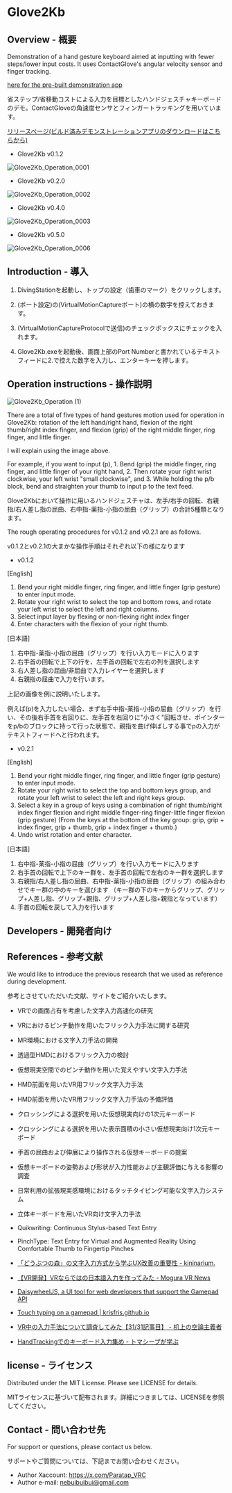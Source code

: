# Glove2Kb

## Overview - 概要

Demonstration of a hand gesture keyboard aimed at inputting with fewer steps/lower input costs. It uses ContactGlove's angular velocity sensor and finger tracking.

[here for the pre-built demonstration app](https://github.com/1000100Den/Glove2Kb/releases)

省ステップ/省移動コストによる入力を目標としたハンドジェスチャキーボードのデモ。ContactGloveの角速度センサとフィンガートラッキングを用いています。

[リリースページ(ビルド済みデモンストレーションアプリのダウンロードはこちらから)](https://github.com/1000100Den/Glove2Kb/releases)

- Glove2Kb v0.1.2

![Glove2Kb_Operation_0001](https://github.com/1000100Den/Glove2Kb/assets/52491146/92d56092-18d7-4669-8abb-758cd297f3f1)

- Glove2Kb v0.2.0

![Glove2Kb_Operation_0002](https://github.com/1000100Den/Glove2Kb/assets/52491146/561c08ec-fc06-47b1-a95e-315a8f8771e9)

- Glove2Kb v0.4.0

![Glove2Kb_Operation_0003](https://github.com/1000100Den/Glove2Kb/assets/52491146/a1b03b6a-eca8-4752-92e5-4345ea7e1f63)

- Glove2Kb v0.5.0

![Glove2Kb_Operation_0006](https://github.com/1000100Den/Glove2Kb/assets/52491146/33a993da-4b40-46bd-ab36-31a4493fc458)


## Introduction - 導入

1. DivingStationを起動し、トップの設定（歯車のマーク）をクリックします。

2. (ポート設定)の(VirtualMotionCaptureポート)の横の数字を控えておきます。

3. (VirtualMotionCaptureProtocolで送信)のチェックボックスにチェックを入れます。

4. Glove2Kb.exeを起動後、画面上部のPort Numberと書かれているテキストフィードに2.で控えた数字を入力し、エンターキーを押します。

## Operation instructions - 操作説明

![Glove2Kb_Operation (1)](https://github.com/1000100Den/Glove2Kb/assets/52491146/a89b49ac-38ce-4130-9ed7-ff741b81f40f)

There are a total of five types of hand gestures motion used for operation in Glove2Kb: rotation of the left hand/right hand, flexion of the right thumb/right index finger, and flexion (grip) of the right middle finger, ring finger, and little finger.

I will explain using the image above.

For example, if you want to input (p), 1. Bend (grip) the middle finger, ring finger, and little finger of your right hand, 2. Then rotate your right wrist clockwise, your left wrist "small clockwise", and 3. While holding the p/b block, bend and straighten your thumb to input p to the text feed.

Glove2Kbにおいて操作に用いるハンドジェスチャは、左手/右手の回転、右親指/右人差し指の屈曲、右中指-薬指-小指の屈曲（グリップ）の合計5種類となります。

The rough operating procedures for v0.1.2 and v0.2.1 are as follows.

v0.1.2とv0.2.1の大まかな操作手順はそれぞれ以下の様になります

- v0.1.2

[English]

1. Bend your right middle finger, ring finger, and little finger  (grip gesture)  to enter input mode.
2. Rotate your right wrist to select the top and bottom rows, and rotate your left wrist to select the left and right columns.
3. Select input layer by flexing or non-flexing right index finger
4. Enter characters with the flexion of your right thumb.

[日本語]

1. 右中指-薬指-小指の屈曲（グリップ）を行い入力モードに入ります
2. 右手首の回転で上下の行を、左手首の回転で左右の列を選択します
3. 右人差し指の屈曲/非屈曲で入力レイヤーを選択します
4. 右親指の屈曲で入力を行います。

上記の画像を例に説明いたします。

例えば(p)を入力したい場合、まず右手中指-薬指-小指の屈曲（グリップ）を行い、その後右手首を右回りに、左手首を右回りに"小さく"回転させ、ポインターをp/bのブロックに持って行った状態で、親指を曲げ伸ばしする事でpの入力がテキストフィードへと行われます。

- v0.2.1

[English]

1. Bend your right middle finger, ring finger, and little finger (grip gesture) to enter input mode.
2. Rotate your right wrist to select the top and bottom keys group, and rotate your left wrist to select the left and right keys group.
3. Select a key in a group of keys using a combination of right thumb/right index finger flexion and right middle finger-ring finger-little finger flexion (grip gesture)
(From the keys at the bottom of the key group: grip, grip + index finger, grip + thumb, grip + index finger + thumb.)
4. Undo wrist rotation and enter character.

[日本語]

1. 右中指-薬指-小指の屈曲（グリップ）を行い入力モードに入ります
2. 右手首の回転で上下のキー群を、左手首の回転で左右のキー群を選択します
3. 右親指/右人差し指の屈曲、右中指-薬指-小指の屈曲（グリップ）の組み合わせでキー群の中のキーを選びます
（キー群の下のキーからグリップ、グリップ+人差し指、グリップ+親指、グリップ+人差し指+親指となっています）
4. 手首の回転を戻して入力を行います

## Developers - 開発者向け

## References - 参考文献

We would like to introduce the previous research that we used as reference during development.

参考とさせていただいた文献、サイトをご紹介いたします。

- VRでの画面占有を考慮した文字入力高速化の研究
  
- VRにおけるピンチ動作を用いたフリック入力手法に関する研究
  
- MR環境における文字入力手法の開発
  
- 透過型HMDにおけるフリック入力の検討
  
- 仮想現実空間でのピンチ動作を用いた覚えやすい文字入力手法
  
- HMD前面を用いたVR用フリック文字入力手法
  
- HMD前面を用いたVR用フリック文字入力手法の予備評価
  
- クロッシングによる選択を用いた仮想現実向けの1次元キーボード
  
- クロッシングによる選択を用いた表示面積の小さい仮想現実向け1次元キーボード
  
- 手首の屈曲および伸展により操作される仮想キーボードの提案
  
- 仮想キーボードの姿勢および形状が入力性能および主観評価に与える影響の調査
  
- 日常利用の拡張現実感環境におけるタッチタイピング可能な文字入力システム
  
- 立体キーボードを用いたVR向け文字入力手法
  
- Quikwriting: Continuous Stylus-based Text Entry
  
- PinchType: Text Entry for Virtual and Augmented Reality Using Comfortable Thumb to Fingertip Pinches
  
- [「どうぶつの森」の文字入力方式から学ぶUX改善の重要性 - kininarium.](https://kininarium.hateblo.jp/entry/animal_crossing_input_method)
  
- [【VR開発】VRならではの日本語入力を作ってみた - Mogura VR News](https://www.moguravr.com/jpn-vr/)
  
- [DaisywheelJS, a UI tool for web developers that support the Gamepad API](https://likethemammal.github.io/daisywheeljs/)
  
- [Touch typing on a gamepad | krisfris.github.io](https://krisfris.com/2020/07/07/touch-typing-on-a-gamepad.html)
  
- [VR中の入力手法について調査してみた【31/31記事目】 - 机上の空論主義者](https://umeboshi-lab.com/entry/2021/05/31/232752)

- [HandTrackingでのキーボード入力集め - トマシープが学ぶ](https://bibinbaleo.hatenablog.com/entry/2019/12/30/230156)

## license - ライセンス

Distributed under the MIT License. Please see LICENSE for details.

MITライセンスに基づいて配布されます。詳細につきましては、LICENSEを参照してください。

## Contact - 問い合わせ先

For support or questions, please contact us below.

サポートやご質問については、下記までお問い合わせください。

- Author Xaccount: https://x.com/Paratap_VRC
- Author e-mail: nebuibuibui@gmail.com
